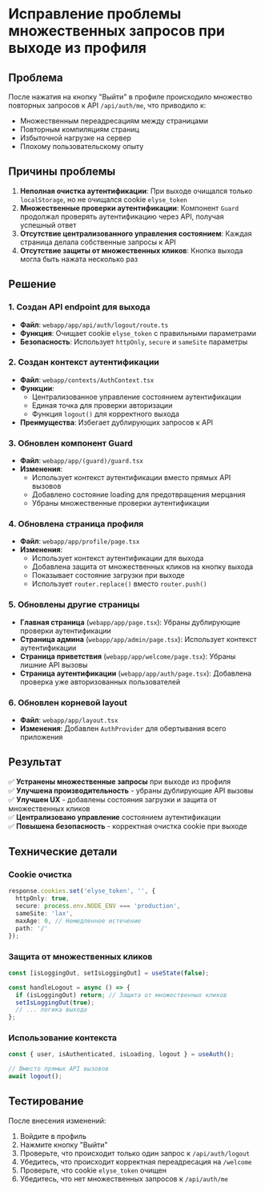 # Исправление проблемы множественных запросов при выходе из профиля

## Проблема
После нажатия на кнопку "Выйти" в профиле происходило множество повторных запросов к API `/api/auth/me`, что приводило к:
- Множественным переадресациям между страницами
- Повторным компиляциям страниц
- Избыточной нагрузке на сервер
- Плохому пользовательскому опыту

## Причины проблемы
1. **Неполная очистка аутентификации**: При выходе очищался только `localStorage`, но не очищался cookie `elyse_token`
2. **Множественные проверки аутентификации**: Компонент `Guard` продолжал проверять аутентификацию через API, получая успешный ответ
3. **Отсутствие централизованного управления состоянием**: Каждая страница делала собственные запросы к API
4. **Отсутствие защиты от множественных кликов**: Кнопка выхода могла быть нажата несколько раз

## Решение

### 1. Создан API endpoint для выхода
- **Файл**: `webapp/app/api/auth/logout/route.ts`
- **Функция**: Очищает cookie `elyse_token` с правильными параметрами
- **Безопасность**: Использует `httpOnly`, `secure` и `sameSite` параметры

### 2. Создан контекст аутентификации
- **Файл**: `webapp/contexts/AuthContext.tsx`
- **Функции**: 
  - Централизованное управление состоянием аутентификации
  - Единая точка для проверки авторизации
  - Функция `logout()` для корректного выхода
- **Преимущества**: Избегает дублирующих запросов к API

### 3. Обновлен компонент Guard
- **Файл**: `webapp/app/(guard)/guard.tsx`
- **Изменения**: 
  - Использует контекст аутентификации вместо прямых API вызовов
  - Добавлено состояние loading для предотвращения мерцания
  - Убраны множественные проверки аутентификации

### 4. Обновлена страница профиля
- **Файл**: `webapp/app/profile/page.tsx`
- **Изменения**:
  - Использует контекст аутентификации для выхода
  - Добавлена защита от множественных кликов на кнопку выхода
  - Показывает состояние загрузки при выходе
  - Использует `router.replace()` вместо `router.push()`

### 5. Обновлены другие страницы
- **Главная страница** (`webapp/app/page.tsx`): Убраны дублирующие проверки аутентификации
- **Страница админа** (`webapp/app/admin/page.tsx`): Использует контекст аутентификации
- **Страница приветствия** (`webapp/app/welcome/page.tsx`): Убраны лишние API вызовы
- **Страница аутентификации** (`webapp/app/auth/page.tsx`): Добавлена проверка уже авторизованных пользователей

### 6. Обновлен корневой layout
- **Файл**: `webapp/app/layout.tsx`
- **Изменения**: Добавлен `AuthProvider` для обертывания всего приложения

## Результат
✅ **Устранены множественные запросы** при выходе из профиля  
✅ **Улучшена производительность** - убраны дублирующие API вызовы  
✅ **Улучшен UX** - добавлены состояния загрузки и защита от множественных кликов  
✅ **Централизовано управление** состоянием аутентификации  
✅ **Повышена безопасность** - корректная очистка cookie при выходе  

## Технические детали

### Cookie очистка
```typescript
response.cookies.set('elyse_token', '', {
  httpOnly: true,
  secure: process.env.NODE_ENV === 'production',
  sameSite: 'lax',
  maxAge: 0, // Немедленное истечение
  path: '/'
});
```

### Защита от множественных кликов
```typescript
const [isLoggingOut, setIsLoggingOut] = useState(false);

const handleLogout = async () => {
  if (isLoggingOut) return; // Защита от множественных кликов
  setIsLoggingOut(true);
  // ... логика выхода
};
```

### Использование контекста
```typescript
const { user, isAuthenticated, isLoading, logout } = useAuth();

// Вместо прямых API вызовов
await logout();
```

## Тестирование
После внесения изменений:
1. Войдите в профиль
2. Нажмите кнопку "Выйти"
3. Проверьте, что происходит только один запрос к `/api/auth/logout`
4. Убедитесь, что происходит корректная переадресация на `/welcome`
5. Проверьте, что cookie `elyse_token` очищен
6. Убедитесь, что нет множественных запросов к `/api/auth/me`









